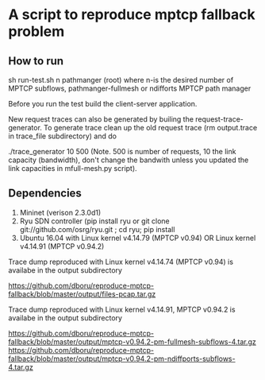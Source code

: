 
# A script to reproduce mptcp fallback problem  

How to run 
-----------------

sh run-test.sh n pathmanger (root) where n-is the desired number of MPTCP subflows, pathmanger-fullmesh or ndifforts MPTCP path manager

Before you run the test build the client-server application. 

New request traces can also be generated by builing the request-trace-generator. To generate trace clean up the old request trace (rm output.trace in trace_file subdirectory) and do 

./trace_generator 10 500  (Note. 500 is number of requests, 10 the link capacity (bandwidth), don't change the bandwith unless you updated the link capacities in mfull-mesh.py script).



Dependencies
---------------

1. Mininet (verison 2.3.0d1)
2. Ryu SDN controller (pip install ryu or git clone git://github.com/osrg/ryu.git ; cd ryu; pip install 
3. Ubuntu 16.04 with Linux kernel v4.14.79 (MPTCP v0.94) OR Linux kernel v4.14.91 (MPTCP v0.94.2)


Trace dump reproduced with Linux kernel v4.14.74 (MPTCP v0.94) is availabe in the output subdirectory

https://github.com/dboru/reproduce-mptcp-fallback/blob/master/output/files-pcap.tar.gz

Trace dump reproduced with Linux kernel v4.14.91, MPTCP v0.94.2 is availabe in the output subdirectory

https://github.com/dboru/reproduce-mptcp-fallback/blob/master/output/mptcp-v0.94.2-pm-fullmesh-subflows-4.tar.gz
https://github.com/dboru/reproduce-mptcp-fallback/blob/master/output/mptcp-v0.94.2-pm-ndiffports-subflows-4.tar.gz

 











 

